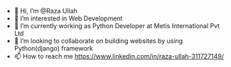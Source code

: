 - 👋 Hi, I’m @Raza Ullah
- 👀 I’m interested in Web Development
- 🌱 I’m currently working as Python Developer at Metis International Pvt Ltd
- 💞️ I’m looking to collaborate on building websites by using Python(django) framework
- 📫 How to reach me https://www.linkedin.com/in/raza-ullah-311727149/

<!---
razaullah123/razaullah123 is a ✨ special ✨ repository because its `README.md` (this file) appears on your GitHub profile.
You can click the Preview link to take a look at your changes.
--->
